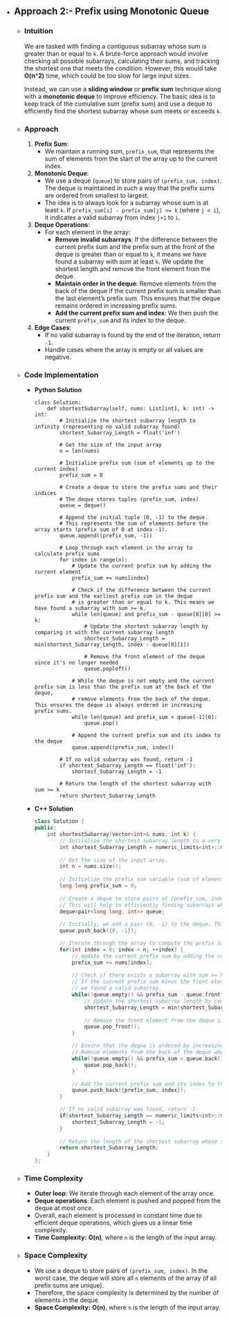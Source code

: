 - ## Approach 2:- Prefix using Monotonic Queue
    - ### Intuition
        We are tasked with finding a contiguous subarray whose sum is greater than or equal to `k`. A brute-force approach would involve checking all possible subarrays, calculating their sums, and tracking the shortest one that meets the condition. However, this would take **O(n^2)** time, which could be too slow for large input sizes.

        Instead, we can use a **sliding window** or **prefix sum** technique along with a **monotonic deque** to improve efficiency. The basic idea is to keep track of the cumulative sum (prefix sum) and use a deque to efficiently find the shortest subarray whose sum meets or exceeds `k`. 

    - ### Approach
        1. **Prefix Sum**:
            - We maintain a running sum, `prefix_sum`, that represents the sum of elements from the start of the array up to the current index.
        2. **Monotonic Deque**:
            - We use a deque (`queue`) to store pairs of `(prefix_sum, index)`. The deque is maintained in such a way that the prefix sums are ordered from smallest to largest.
            - The idea is to always look for a subarray whose sum is at least `k`. If `prefix_sum[i] - prefix_sum[j] >= k` (where `j < i`), it indicates a valid subarray from index `j+1` to `i`.
        3. **Deque Operations**:
            - For each element in the array:
                - **Remove invalid subarrays**: If the difference between the current prefix sum and the prefix sum at the front of the deque is greater than or equal to `k`, it means we have found a subarray with sum at least `k`. We update the shortest length and remove the front element from the deque.
                - **Maintain order in the deque**: Remove elements from the back of the deque if the current prefix sum is smaller than the last element’s prefix sum. This ensures that the deque remains ordered in increasing prefix sums.
                - **Add the current prefix sum and index**: We then push the current `prefix_sum` and its index to the deque.
        4. **Edge Cases**:
            - If no valid subarray is found by the end of the iteration, return `-1`.
            - Handle cases where the array is empty or all values are negative.

    - ### Code Implementation
        - **Python Solution**

            ```python3 []
            class Solution:
                def shortestSubarray(self, nums: List[int], k: int) -> int:
                    # Initialize the shortest subarray length to infinity (representing no valid subarray found)
                    shortest_Subarray_Length = float('inf')
                    
                    # Get the size of the input array
                    n = len(nums)
                    
                    # Initialize prefix sum (sum of elements up to the current index)
                    prefix_sum = 0
                    
                    # Create a deque to store the prefix sums and their indices
                    # The deque stores tuples (prefix_sum, index)
                    queue = deque()
                    
                    # Append the initial tuple (0, -1) to the deque.
                    # This represents the sum of elements before the array starts (prefix sum of 0 at index -1).
                    queue.append((prefix_sum, -1))

                    # Loop through each element in the array to calculate prefix sums
                    for index in range(n):
                        # Update the current prefix sum by adding the current element
                        prefix_sum += nums[index]
                        
                        # Check if the difference between the current prefix sum and the earliest prefix sum in the deque
                        # is greater than or equal to k. This means we have found a subarray with sum >= k.
                        while len(queue) and prefix_sum - queue[0][0] >= k:
                            # Update the shortest subarray length by comparing it with the current subarray length
                            shortest_Subarray_Length = min(shortest_Subarray_Length, index - queue[0][1])
                            
                            # Remove the front element of the deque since it's no longer needed
                            queue.popleft()
                        
                        # While the deque is not empty and the current prefix sum is less than the prefix sum at the back of the deque,
                        # remove elements from the back of the deque. This ensures the deque is always ordered in increasing prefix sums.
                        while len(queue) and prefix_sum < queue[-1][0]:
                            queue.pop()
                        
                        # Append the current prefix sum and its index to the deque
                        queue.append((prefix_sum, index))

                    # If no valid subarray was found, return -1
                    if shortest_Subarray_Length == float('inf'):
                        shortest_Subarray_Length = -1
                    
                    # Return the length of the shortest subarray with sum >= k
                    return shortest_Subarray_Length
            ```

        - **C++ Solution**

            ```cpp []
            class Solution {
            public:
                int shortestSubarray(vector<int>& nums, int k) {
                    // Initialize the shortest subarray length to a very large value (infinity).
                    int shortest_Subarray_Length = numeric_limits<int>::max();
                    
                    // Get the size of the input array.
                    int n = nums.size();
                    
                    // Initialize the prefix sum variable (sum of elements up to the current index).
                    long long prefix_sum = 0;
                    
                    // Create a deque to store pairs of (prefix_sum, index).
                    // This will help in efficiently finding subarrays whose sum is >= k.
                    deque<pair<long long, int>> queue;
                    
                    // Initially, we add a pair (0, -1) to the deque. This represents the sum before the array starts (prefix sum 0 at index -1).
                    queue.push_back({0, -1});

                    // Iterate through the array to compute the prefix sums.
                    for(int index = 0; index < n; ++index) {
                        // Update the current prefix sum by adding the current element of the array.
                        prefix_sum += nums[index];
                        
                        // Check if there exists a subarray with sum >= k.
                        // If the current prefix sum minus the front element's prefix sum is greater than or equal to k,
                        // we found a valid subarray.
                        while(!queue.empty() && prefix_sum - queue.front().first >= k) {
                            // Update the shortest subarray length by comparing the current length with the previous shortest length.
                            shortest_Subarray_Length = min(shortest_Subarray_Length, index - queue.front().second);
                            
                            // Remove the front element from the deque since it is no longer needed.
                            queue.pop_front();
                        }

                        // Ensure that the deque is ordered by increasing prefix sum.
                        // Remove elements from the back of the deque where the current prefix sum is smaller than the last one.
                        while(!queue.empty() && prefix_sum < queue.back().first) {
                            queue.pop_back();
                        }

                        // Add the current prefix sum and its index to the deque.
                        queue.push_back({prefix_sum, index});
                    }

                    // If no valid subarray was found, return -1.
                    if(shortest_Subarray_Length == numeric_limits<int>::max()) {
                        shortest_Subarray_Length = -1;
                    }
                    
                    // Return the length of the shortest subarray whose sum is >= k.
                    return shortest_Subarray_Length;
                }
            };
            ```

    - ### Time Complexity
        - **Outer loop**: We iterate through each element of the array once.
        - **Deque operations**: Each element is pushed and popped from the deque at most once.
        - Overall, each element is processed in constant time due to efficient deque operations, which gives us a linear time complexity.
        - **Time Complexity:** **O(n)**, where `n` is the length of the input array.

    - ### Space Complexity
        - We use a deque to store pairs of `(prefix_sum, index)`. In the worst case, the deque will store all `n` elements of the array (if all prefix sums are unique).
        - Therefore, the space complexity is determined by the number of elements in the deque.
        - **Space Complexity:** **O(n)**, where `n` is the length of the input array.